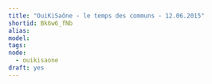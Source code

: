 ```yaml
---
title: "OuiKiSaône - le temps des communs - 12.06.2015"
shortid: Bk6w6_fNb
alias:
model:
tags:
node: 
  - ouikisaone
draft: yes
---
```


